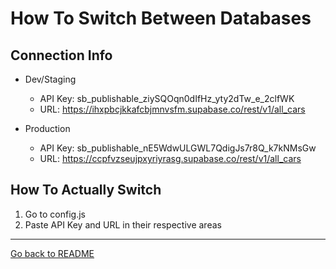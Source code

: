 # How To Switch Between Databases

## Connection Info

- Dev/Staging
  - API Key: sb_publishable_ziySQOqn0dIfHz_yty2dTw_e_2clfWK
  - URL: https://ihxpbcjkkafcbjmnvsfm.supabase.co/rest/v1/all_cars

- Production
  - API Key: sb_publishable_nE5WdwULGWL7QdigJs7r8Q_k7kNMsGw
  - URL: https://ccpfvzseujpxyriyrasg.supabase.co/rest/v1/all_cars

## How To Actually Switch

1. Go to config.js
2. Paste API Key and URL in their respective areas

---
[Go back to README](../README.md)
